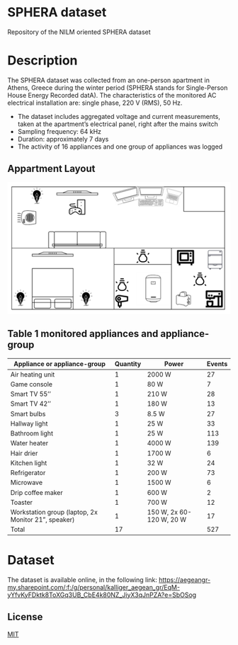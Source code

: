 
# SPHERA dataset
Repository of the NILM oriented SPHERA dataset
# Description 
The SPHERA dataset was collected from an one-person apartment in Athens, Greece during the winter period (SPHERA stands for Single-Person House Energy Recorded datA). The characteristics of the monitored AC electrical installation are: single phase, 220 V (RMS), 50 Hz.
- The dataset includes aggregated voltage and current measurements, taken at the apartment’s electrical panel, right after the mains switch
- Sampling frequency: 64 kHz 
- Duration: approximately 7 days 
- The activity of 16 appliances and one group of appliances was logged
## Appartment Layout 
![Image](https://github.com/sarkots/SPHERA-dataset/blob/main/images/Layout.png)
## Table 1 monitored appliances and appliance-group 
Appliance or appliance-group | Quantity | Power | Events
---| --- | --- | --- |
Air heating unit | 1 | 2000 W | 27
Game console | 1 | 80 W | 7
Smart TV 55’’ | 1 | 210 W | 28
Smart TV 42’’ | 1 | 180 W | 13
Smart bulbs | 3 | 8.5 W | 27
Hallway light | 1 | 25 W | 33
Bathroom light | 1 | 25 W | 113
Water heater | 1 | 4000 W | 139
Hair drier | 1 | 1700 W | 6
Kitchen light | 1 | 32 W | 24
Refrigerator | 1 | 200 W | 73
Microwave | 1 | 1500 W | 6
Drip coffee maker | 1 | 600 W | 2
Toaster | 1 | 700 W | 12
Workstation group (laptop, 2x Monitor 21”, speaker) | 1 | 150 W, 2x 60-120 W, 20 W | 17
Total | 17 |  | 527

# Dataset
The dataset is available online, in the following link: https://aegeangr-my.sharepoint.com/:f:/g/personal/kalliger_aegean_gr/EqM-yYfvKyFDktk8ToXGq3UB_CbE4k80NZ_JiyX3qJnPZA?e=SbOSog

## License

[MIT](https://choosealicense.com/licenses/mit/)

